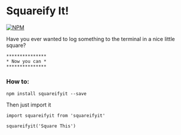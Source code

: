# Squareify It!

[![NPM](https://nodei.co/npm/squareifyit.png)](https://npmjs.org/package/squareifyit)

Have you ever wanted to log something to the terminal in a nice little square?


    ***************
    * Now you can *
    ***************



### How to:

    npm install squareifyit --save

Then just import it

    import squareifyit from 'squareifyit'

    squareifyit('Square This')
